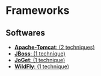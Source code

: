 # Frameworks

## Softwares

 - [**Apache-Tomcat**: (2 techniques)](./Frameworks/Apache-Tomcat/)
 - [**JBoss**: (1 technique)](./Frameworks/JBoss/)
 - [**JoGet**: (1 technique)](./Frameworks/JoGet/)
 - [**WildFly**: (1 technique)](./Frameworks/WildFly/)
